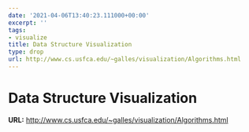 ```yaml
---
date: '2021-04-06T13:40:23.111000+00:00'
excerpt: ''
tags:
- visualize
title: Data Structure Visualization
type: drop
url: http://www.cs.usfca.edu/~galles/visualization/Algorithms.html
---
```


# Data Structure Visualization

**URL:** http://www.cs.usfca.edu/~galles/visualization/Algorithms.html
